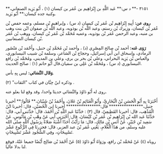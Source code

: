 ٣١٥١ -** د س:** عَبد اللَّهِ بن إِبْرَاهِيم بن عُمَر بن كيسان (١) ، أَبُو يَزِيد الصنعاني،** وكنية جده كيسان:** أَبُو يَزِيد.

**روى عن:** أَبِيهِ إِبْرَاهِيم بْن عُمَر بْن كيسان (د س) ، وإبراهيم بْن مسلم، وعمه حفص بْن عُمَر بْن كيسان، وزيرك بْن رستم، وعبد اللَّه بْن بوذويه، وعبد اللَّه بْن صفوان ابْن بنت وهب بن منبه، وعبد الرحمن عُمَر بْن بوذويه، وعميه مُحَمَّد بْن عُمَر بْن كيسان، ووهب بْن عُمَر بْن كيسان الصنعانيين.

**رَوَى عَنه:** أحمد بْن صالح المِصْرِي (د) ، وأحمد بْن مُحَمَّدِ بْن حنبل، وأَحْمَد بْن مَنْصُور الرمادي، وإسحاق ابن أَبي إسرائيل، وحجاج بْن الشاعر، وسلمة بْن شبيب النيسابوري، والعباس بْن يَزِيد البحراني، وعلي بْن بحر بن بري، وعلي بن المديني، ومُحَمَّد بْن رافع النيسابوري (د س) ، ومُحَمَّد بْن عَلِي بن سفيان.قال أَبُو حاتم (١) : صالح الحديث.

**وَقَال النَّسَائي:** ليس بِهِ بأس.

وذكره ابنُ حِبَّان في كتاب "الثقات" (٢) .

روى له أَبُو دَاوُدَ والنَّسَائي حديثا واحدا، وقد وقع لنا بعلو عنه.

أَخْبَرَنَا بِهِ أَبُو الْحَسَنِ بْنُ الْبُخَارِيِّ، وأَبُو الْغَنَائِمِ بْنُ عَلانَ، وأَحْمَدُ بْنُ شَيْبَانَ،** قَالُوا:** أخبرنا حنبل،**************** قال:**************** أخبرنا ابن الْحُصَيْنِ، قال: أخبرنا ابْنُ الْمُذْهِب، قال: أخبرنا القَطِيعِيّ، قال (٣) : حَدَّثَنَا عَبد اللَّهِ بْن أَحْمَدَ، قال: حَدَّثني أبي، قال: حَدَّثَنَا عَبد الله بْن إِبْرَاهِيم بْن عُمَر بْنِ كَيْسَانَ، قال: أَخْبَرَنِي أَبِي عَنْ وهْبِ بْنِ مَأْنُوسٍ، عَنْ سَعِيد بْنِ جُبَيْرٍ، عَنْ أَنَسِ بْنِ مَالِكٍ، قال: مَا رَأَيْتُ أَحَدًا أَشْبَهُ صَلاةً بِرَسُولِ اللَّهِ صلى الله عليه وسلم، من هَذَا الْغُلامِ، يَعْنِي عُمَر بْنَ عبد العزير، قال: فحزرنَا فِي الرُّكُوعِ عَشْرَ تَسْبِيحَاتٍ، وفِي السُّجُودِ عَشْرَ تَسْبِيحَاتٍ.

روياه (٤) عَنْ مُحَمَّد بْن رافع، ورَوَاهُ أَبُو دَاوُدَ (٥) عَنْ أَحْمَدَ بْن صَالِح أَيْضًا جميعا عَنْهُ، فوقع لنا بدلا عاليا.